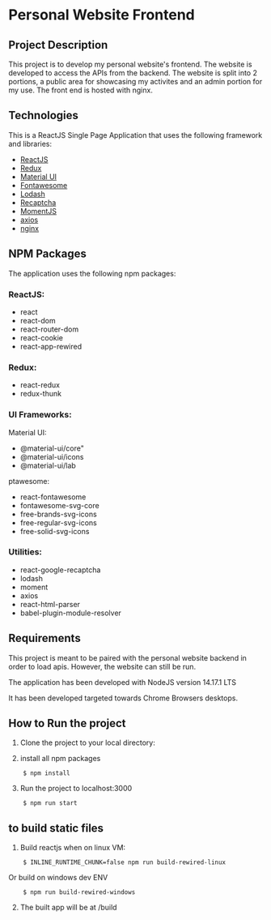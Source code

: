 # Personal Website Frontend

## Project Description
This project is to develop my personal website's frontend. The website is developed to access the APIs from the backend.
The website is split into 2 portions, a public area for showcasing my activites and an admin portion for my use. The front end is hosted with nginx.

## Technologies
This is a ReactJS Single Page Application that uses the following framework and libraries:
- [ReactJS](https://reactjs.org/)
- [Redux](https://react-redux.js.org/)
- [Material UI](https://material-ui.com/)
- [Fontawesome](https://fontawesome.com/)
- [Lodash](https://lodash.com/)
- [Recaptcha](https://www.google.com/recaptcha/about/)
- [MomentJS](https://momentjs.com/)
- [axios](https://www.axios.com/)
- [nginx](https://www.nginx.com/)

## NPM Packages
The application uses the following npm packages:

### ReactJS:
- react
- react-dom
- react-router-dom
- react-cookie
- react-app-rewired

### Redux:
- react-redux
- redux-thunk

### UI Frameworks:
Material UI:
- @material-ui/core"
- @material-ui/icons
- @material-ui/lab

ptawesome:
- react-fontawesome
- fontawesome-svg-core
- free-brands-svg-icons
- free-regular-svg-icons
- free-solid-svg-icons

### Utilities:
- react-google-recaptcha
- lodash
- moment
- axios
- react-html-parser
- babel-plugin-module-resolver

## Requirements
This project is meant to be paired with the personal website backend in order to load apis. However, the website can still be run.

The application has been developed with NodeJS version 14.17.1 LTS

It has been developed targeted towards Chrome Browsers desktops.

## How to Run the project
1. Clone the project to your local directory:

2. install all npm packages
``` 
    $ npm install
```
3.  Run the project to localhost:3000
``` 
    $ npm run start
```

## to build static files
1. Build reactjs when on linux VM:
``` 
    $ INLINE_RUNTIME_CHUNK=false npm run build-rewired-linux
```
Or build on windows dev ENV

``` 
    $ npm run build-rewired-windows
```

2. The built app will be at /build